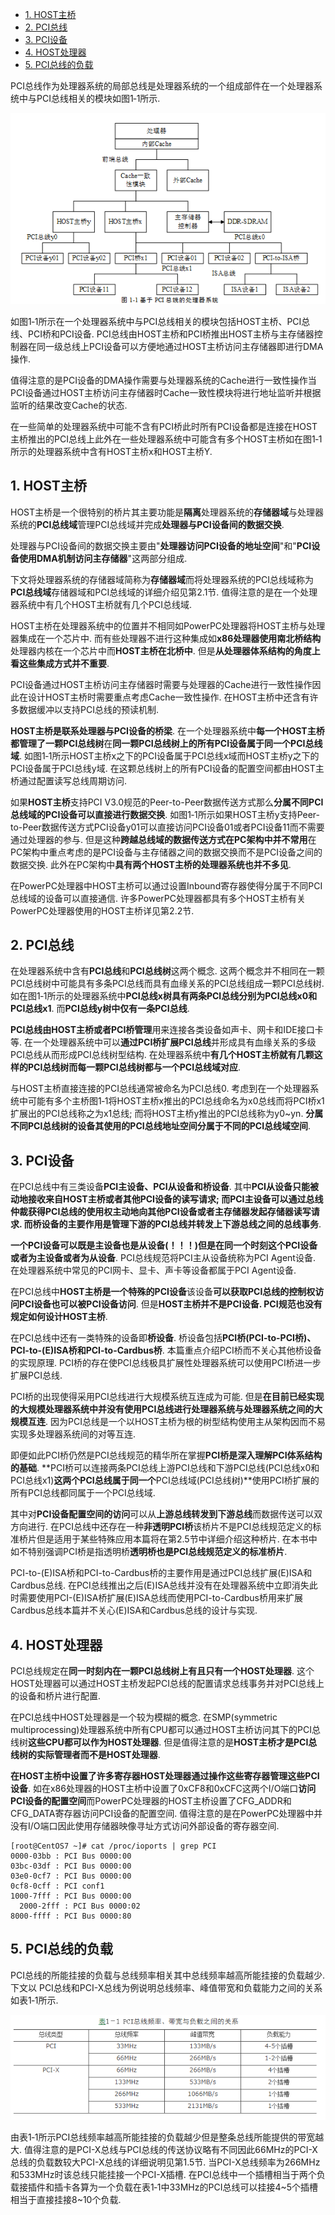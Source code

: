 
<!-- @import "[TOC]" {cmd="toc" depthFrom=1 depthTo=6 orderedList=false} -->

<!-- code_chunk_output -->

- [1. HOST主桥](#1-host主桥)
- [2. PCI总线](#2-pci总线)
- [3. PCI设备](#3-pci设备)
- [4. HOST处理器](#4-host处理器)
- [5. PCI总线的负载](#5-pci总线的负载)

<!-- /code_chunk_output -->

PCI总线作为处理器系统的局部总线是处理器系统的一个组成部件在一个处理器系统中与PCI总线相关的模块如图1‑1所示. 

![config](images/1.png)

如图1‑1所示在一个处理器系统中与PCI总线相关的模块包括HOST主桥、PCI总线、PCI桥和PCI设备. PCI总线由HOST主桥和PCI桥推出HOST主桥与主存储器控制器在同一级总线上PCI设备可以方便地通过HOST主桥访问主存储器即进行DMA操作. 

值得注意的是PCI设备的DMA操作需要与处理器系统的Cache进行一致性操作当PCI设备通过HOST主桥访问主存储器时Cache一致性模块将进行地址监听并根据监听的结果改变Cache的状态. 

在一些简单的处理器系统中可能不含有PCI桥此时所有PCI设备都是连接在HOST主桥推出的PCI总线上此外在一些处理器系统中可能含有多个HOST主桥如在图1‑1所示的处理器系统中含有HOST主桥x和HOST主桥Y. 

## 1. HOST主桥

HOST主桥是一个很特别的桥片其主要功能是**隔离**处理器系统的**存储器域**与处理器系统的**PCI总线域**管理PCI总线域并完成**处理器与PCI设备间的数据交换**. 

处理器与PCI设备间的数据交换主要由"**处理器访问PCI设备的地址空间**"和"**PCI设备使用DMA机制访问主存储器**"这两部分组成. 

下文将处理器系统的存储器域简称为**存储器域**而将处理器系统的PCI总线域称为**PCI总线域**存储器域和PCI总线域的详细介绍见第2.1节. 值得注意的是在一个处理器系统中有几个HOST主桥就有几个PCI总线域. 

HOST主桥在处理器系统中的位置并不相同如PowerPC处理器将HOST主桥与处理器集成在一个芯片中. 而有些处理器不进行这种集成如**x86处理器使用南北桥结构**处理器内核在一个芯片中而**HOST主桥在北桥中**. 但是**从处理器体系结构的角度上看这些集成方式并不重要**. 

PCI设备通过HOST主桥访问主存储器时需要与处理器的Cache进行一致性操作因此在设计HOST主桥时需要重点考虑Cache一致性操作. 在HOST主桥中还含有许多数据缓冲以支持PCI总线的预读机制. 

**HOST主桥是联系处理器与PCI设备的桥梁**. 在一个处理器系统中**每一个HOST主桥都管理了一颗PCI总线树**在**同一颗PCI总线树上的所有PCI设备属于同一个PCI总线域**. 如图1‑1所示HOST主桥x之下的PCI设备属于PCI总线x域而HOST主桥y之下的PCI设备属于PCI总线y域. 在这颗总线树上的所有PCI设备的配置空间都由HOST主桥通过配置读写总线周期访问. 

如果**HOST主桥**支持PCI V3.0规范的Peer-to-Peer数据传送方式那么**分属不同PCI总线域的PCI设备可以直接进行数据交换**. 如图1‑1所示如果HOST主桥y支持Peer-to-Peer数据传送方式PCI设备y01可以直接访问PCI设备01或者PCI设备11而不需要通过处理器的参与. 但是这种**跨越总线域的数据传送方式在PC架构中并不常用**在PC架构中重点考虑的是PCI设备与主存储器之间的数据交换而不是PCI设备之间的数据交换. 此外在PC架构中**具有两个HOST主桥的处理器系统也并不多见**. 

在PowerPC处理器中HOST主桥可以通过设置Inbound寄存器使得分属于不同PCI总线域的设备可以直接通信. 许多PowerPC处理器都具有多个HOST主桥有关PowerPC处理器使用的HOST主桥详见第2.2节. 

## 2. PCI总线

在处理器系统中含有**PCI总线**和**PCI总线树**这两个概念. 这两个概念并不相同在一颗PCI总线树中可能具有多条PCI总线而具有血缘关系的PCI总线组成一颗PCI总线树. 如在图1‑1所示的处理器系统中**PCI总线x树具有两条PCI总线分别为PCI总线x0和PCI总线x1**. 而**PCI总线y树中仅有一条PCI总线**. 

**PCI总线由HOST主桥或者PCI桥管理**用来连接各类设备如声卡、网卡和IDE接口卡等. 在一个处理器系统中可以**通过PCI桥扩展PCI总线**并形成具有血缘关系的多级PCI总线从而形成PCI总线树型结构. 在处理器系统中**有几个HOST主桥就有几颗这样的PCI总线树而每一颗PCI总线树都与一个PCI总线域对应**. 

与HOST主桥直接连接的PCI总线通常被命名为PCI总线0. 考虑到在一个处理器系统中可能有多个主桥图1‑1将HOST主桥x推出的PCI总线命名为x0总线而将PCI桥x1扩展出的PCI总线称之为x1总线; 而将HOST主桥y推出的PCI总线称为y0~yn. **分属不同PCI总线树的设备其使用的PCI总线地址空间分属于不同的PCI总线域空间**. 

## 3. PCI设备

在PCI总线中有三类设备**PCI主设备、PCI从设备和桥设备**. 其中**PCI从设备只能被动地接收来自HOST主桥或者其他PCI设备的读写请求; 而PCI主设备可以通过总线仲裁获得PCI总线的使用权主动地向其他PCI设备或者主存储器发起存储器读写请求. 而桥设备的主要作用是管理下游的PCI总线并转发上下游总线之间的总线事务**. 

**一个PCI设备可以既是主设备也是从设备(！！！)但是在同一个时刻这个PCI设备或者为主设备或者为从设备**. PCI总线规范将PCI主从设备统称为PCI Agent设备. 在处理器系统中常见的PCI网卡、显卡、声卡等设备都属于PCI Agent设备. 

在PCI总线中**HOST主桥是一个特殊的PCI设备**该设备**可以获取PCI总线的控制权访问PCI设备也可以被PCI设备访问**. 但是**HOST主桥并不是PCI设备. PCI规范也没有规定如何设计HOST主桥**. 

在PCI总线中还有一类特殊的设备即**桥设备**. 桥设备包括**PCI桥(PCI-to-PCI桥)、PCI-to-(E)ISA桥和PCI-to-Cardbus桥**. 本篇重点介绍PCI桥而不关心其他桥设备的实现原理. PCI桥的存在使PCI总线极具扩展性处理器系统可以使用PCI桥进一步扩展PCI总线. 

PCI桥的出现使得采用PCI总线进行大规模系统互连成为可能. 但是**在目前已经实现的大规模处理器系统中并没有使用PCI总线进行处理器系统与处理器系统之间的大规模互连**. 因为PCI总线是一个以HOST主桥为根的树型结构使用主从架构因而不易实现多处理器系统间的对等互连. 

即便如此PCI桥仍然是PCI总线规范的精华所在掌握**PCI桥是深入理解PCI体系结构的基础**. **PCI桥可以连接两条PCI总线上游PCI总线和下游PCI总线(PCI总线x0和PCI总线x1)**这两个PCI总线属于同一个**PCI总线域(PCI总线树)**使用PCI桥扩展的所有PCI总线都同属于一个PCI总线域. 

其中对**PCI设备配置空间的访问**可以从**上游总线转发到下游总线**而数据传送可以双方向进行. 在PCI总线中还存在一种**非透明PCI桥**该桥片不是PCI总线规范定义的标准桥片但是适用于某些特殊应用本篇将在第2.5节中详细介绍这种桥片. 在本书中如不特别强调PCI桥是指透明桥**透明桥也是PCI总线规范定义的标准桥片**. 

PCI-to-(E)ISA桥和PCI-to-Cardbus桥的主要作用是通过PCI总线扩展(E)ISA和Cardbus总线. 在PCI总线推出之后(E)ISA总线并没有在处理器系统中立即消失此时需要使用PCI-(E)ISA桥扩展(E)ISA总线而使用PCI-to-Cardbus桥用来扩展Cardbus总线本篇并不关心(E)ISA和Cardbus总线的设计与实现. 

## 4. HOST处理器

PCI总线规定在**同一时刻内在一颗PCI总线树上有且只有一个HOST处理器**. 这个HOST处理器可以通过HOST主桥发起PCI总线的配置请求总线事务并对PCI总线上的设备和桥片进行配置. 

在PCI总线中HOST处理器是一个较为模糊的概念. 在SMP(symmetric multiprocessing)处理器系统中所有CPU都可以通过HOST主桥访问其下的PCI总线树**这些CPU都可以作为HOST处理器**. 但是值得注意的是**HOST主桥才是PCI总线树的实际管理者而不是HOST处理器**. 

**在HOST主桥中设置了许多寄存器HOST处理器通过操作这些寄存器管理这些PCI设备**. 如在x86处理器的HOST主桥中设置了0xCF8和0xCFC这两个I/O端口**访问PCI设备的配置空间**而PowerPC处理器的HOST主桥设置了CFG\_ADDR和CFG\_DATA寄存器访问PCI设备的配置空间. 值得注意的是在PowerPC处理器中并没有I/O端口因此使用存储器映像寻址方式访问外部设备的寄存器空间. 

```
[root@CentOS7 ~]# cat /proc/ioports | grep PCI
0000-03bb : PCI Bus 0000:00
03bc-03df : PCI Bus 0000:00
03e0-0cf7 : PCI Bus 0000:00
0cf8-0cff : PCI conf1
1000-7fff : PCI Bus 0000:00
  2000-2fff : PCI Bus 0000:02
8000-ffff : PCI Bus 0000:80
```

## 5. PCI总线的负载

PCI总线的所能挂接的负载与总线频率相关其中总线频率越高所能挂接的负载越少. 下文以 PCI总线和PCI-X总线为例说明总线频率、峰值带宽和负载能力之间的关系如表1‑1所示. 

![config](images/2.png)

由表1‑1所示PCI总线频率越高所能挂接的负载越少但是整条总线所能提供的带宽越大. 值得注意的是PCI-X总线与PCI总线的传送协议略有不同因此66MHz的PCI-X总线的负载数较大PCI-X总线的详细说明见第1.5节. 当PCI-X总线频率为266MHz和533MHz时该总线只能挂接一个PCI-X插槽. 在PCI总线中一个插槽相当于两个负载接插件和插卡各算为一个负载在表1‑1中33MHz的PCI总线可以挂接4\~5个插槽相当于直接挂接8\~10个负载. 